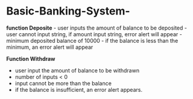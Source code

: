 # Basic-Banking-System-
**function Deposite**
    - user inputs the amount of balance to be deposited
    - user cannot input string, if amount input string, error alert will appear
    - minimum deposited balance of 10000
    - if the balance is less than the minimum, an error alert will appear

  **Function Withdraw**
   - user input the amount of balance to be withdrawn
   - number of inputs < 0
   - input cannot be more than the balance
   - if the balance is insufficient, an error alert appears.
